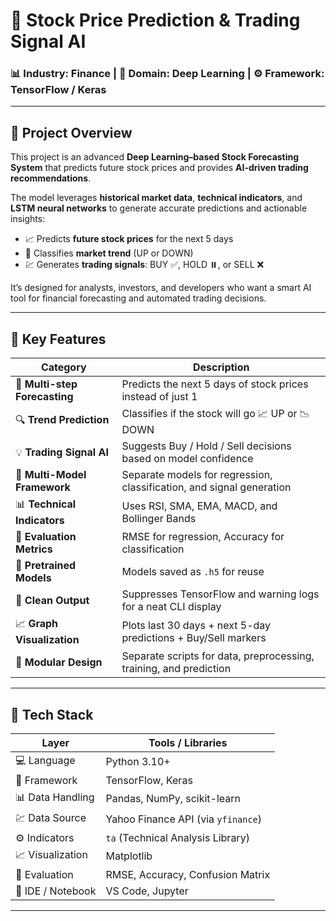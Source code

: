 # 🧠 Stock Price Prediction & Trading Signal AI

### 📊 Industry: Finance | 🧮 Domain: Deep Learning | ⚙️ Framework: TensorFlow / Keras

---

## 🚀 Project Overview

This project is an advanced **Deep Learning–based Stock Forecasting System** that predicts future stock prices and provides **AI-driven trading recommendations**.

The model leverages **historical market data**, **technical indicators**, and **LSTM neural networks** to generate accurate predictions and actionable insights:

- 📈 Predicts **future stock prices** for the next 5 days  
- 🔮 Classifies **market trend** (UP or DOWN)  
- 💹 Generates **trading signals**: BUY ✅, HOLD ⏸️, or SELL ❌  

It’s designed for analysts, investors, and developers who want a smart AI tool for financial forecasting and automated trading decisions.

---

## 🧩 Key Features

| Category | Description |
|-----------|-------------|
| 🧮 **Multi-step Forecasting** | Predicts the next 5 days of stock prices instead of just 1 |
| 🔍 **Trend Prediction** | Classifies if the stock will go 📈 UP or 📉 DOWN |
| 💡 **Trading Signal AI** | Suggests Buy / Hold / Sell decisions based on model confidence |
| 🧠 **Multi-Model Framework** | Separate models for regression, classification, and signal generation |
| 📊 **Technical Indicators** | Uses RSI, SMA, EMA, MACD, and Bollinger Bands |
| 🎯 **Evaluation Metrics** | RMSE for regression, Accuracy for classification |
| 💾 **Pretrained Models** | Models saved as `.h5` for reuse |
| 🧹 **Clean Output** | Suppresses TensorFlow and warning logs for a neat CLI display |
| 📈 **Graph Visualization** | Plots last 30 days + next 5-day predictions + Buy/Sell markers |
| 🧩 **Modular Design** | Separate scripts for data, preprocessing, training, and prediction |

---

## 🧠 Tech Stack

| Layer | Tools / Libraries |
|-------|-------------------|
| 💻 Language | Python 3.10+ |
| 🧠 Framework | TensorFlow, Keras |
| 📊 Data Handling | Pandas, NumPy, scikit-learn |
| 💹 Data Source | Yahoo Finance API (via `yfinance`) |
| ⚙️ Indicators | `ta` (Technical Analysis Library) |
| 📈 Visualization | Matplotlib |
| 🧪 Evaluation | RMSE, Accuracy, Confusion Matrix |
| 🧭 IDE / Notebook | VS Code, Jupyter |

---
